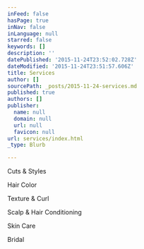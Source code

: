 ```yaml
---
inFeed: false
hasPage: true
inNav: false
inLanguage: null
starred: false
keywords: []
description: ''
datePublished: '2015-11-24T23:52:02.728Z'
dateModified: '2015-11-24T23:51:57.606Z'
title: Services
author: []
sourcePath: _posts/2015-11-24-services.md
published: true
authors: []
publisher:
  name: null
  domain: null
  url: null
  favicon: null
url: services/index.html
_type: Blurb

---
```

Cuts & Styles

Hair Color

Texture & Curl

Scalp & Hair Conditioning

Skin Care

Bridal
